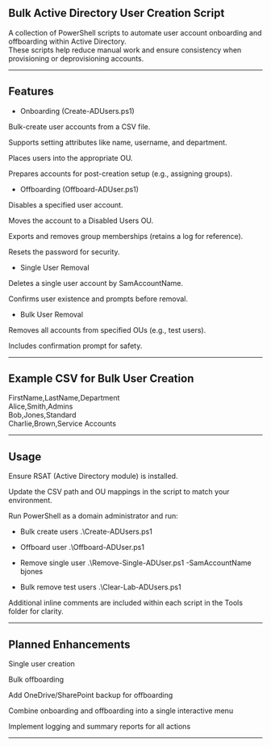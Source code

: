 ## Bulk Active Directory User Creation Script

A collection of PowerShell scripts to automate user account onboarding and offboarding within Active Directory.   
These scripts help reduce manual work and ensure consistency when provisioning or deprovisioning accounts.  

---

## Features

- Onboarding (Create-ADUsers.ps1)

Bulk-create user accounts from a CSV file.

Supports setting attributes like name, username, and department.

Places users into the appropriate OU.

Prepares accounts for post-creation setup (e.g., assigning groups).

- Offboarding (Offboard-ADUser.ps1)

Disables a specified user account.

Moves the account to a Disabled Users OU.

Exports and removes group memberships (retains a log for reference).

Resets the password for security.

- Single User Removal

Deletes a single user account by SamAccountName.

Confirms user existence and prompts before removal.

- Bulk User Removal

Removes all accounts from specified OUs (e.g., test users).

Includes confirmation prompt for safety.

---

## Example CSV for Bulk User Creation

FirstName,LastName,Department  
Alice,Smith,Admins  
Bob,Jones,Standard  
Charlie,Brown,Service Accounts  

---

## Usage

Ensure RSAT (Active Directory module) is installed.

Update the CSV path and OU mappings in the script to match your environment.

Run PowerShell as a domain administrator and run:

- Bulk create users
.\Create-ADUsers.ps1

- Offboard user
.\Offboard-ADUser.ps1

- Remove single user
.\Remove-Single-ADUser.ps1 -SamAccountName bjones

- Bulk remove test users
.\Clear-Lab-ADUsers.ps1

Additional inline comments are included within each script in the Tools folder for clarity.

---

## Planned Enhancements

Single user creation

Bulk offboarding

Add OneDrive/SharePoint backup for offboarding

Combine onboarding and offboarding into a single interactive menu

Implement logging and summary reports for all actions

---
